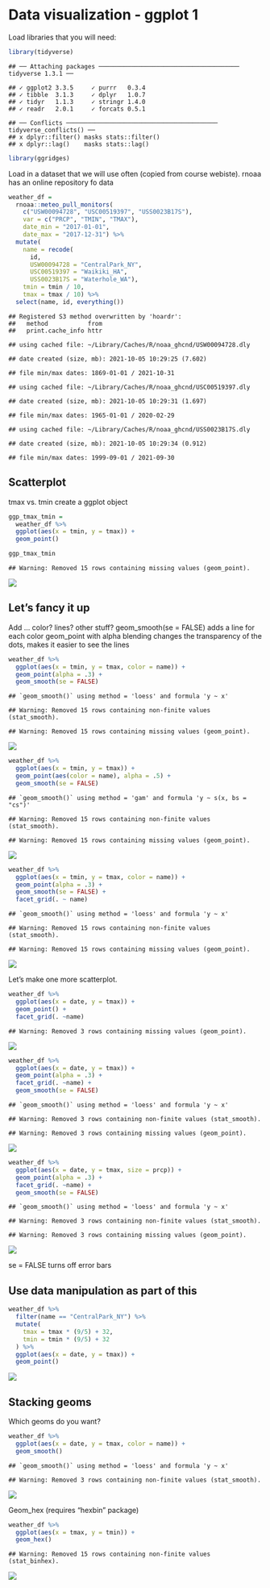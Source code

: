 Data visualization - ggplot 1
================

Load libraries that you will need:

``` r
library(tidyverse)
```

    ## ── Attaching packages ─────────────────────────────────────── tidyverse 1.3.1 ──

    ## ✓ ggplot2 3.3.5     ✓ purrr   0.3.4
    ## ✓ tibble  3.1.3     ✓ dplyr   1.0.7
    ## ✓ tidyr   1.1.3     ✓ stringr 1.4.0
    ## ✓ readr   2.0.1     ✓ forcats 0.5.1

    ## ── Conflicts ────────────────────────────────────────── tidyverse_conflicts() ──
    ## x dplyr::filter() masks stats::filter()
    ## x dplyr::lag()    masks stats::lag()

``` r
library(ggridges)
```

Load in a dataset that we will use often (copied from course webiste).
rnoaa has an online repository fo data

``` r
weather_df = 
  rnoaa::meteo_pull_monitors(
    c("USW00094728", "USC00519397", "USS0023B17S"),
    var = c("PRCP", "TMIN", "TMAX"), 
    date_min = "2017-01-01",
    date_max = "2017-12-31") %>%
  mutate(
    name = recode(
      id, 
      USW00094728 = "CentralPark_NY", 
      USC00519397 = "Waikiki_HA",
      USS0023B17S = "Waterhole_WA"),
    tmin = tmin / 10,
    tmax = tmax / 10) %>%
  select(name, id, everything())
```

    ## Registered S3 method overwritten by 'hoardr':
    ##   method           from
    ##   print.cache_info httr

    ## using cached file: ~/Library/Caches/R/noaa_ghcnd/USW00094728.dly

    ## date created (size, mb): 2021-10-05 10:29:25 (7.602)

    ## file min/max dates: 1869-01-01 / 2021-10-31

    ## using cached file: ~/Library/Caches/R/noaa_ghcnd/USC00519397.dly

    ## date created (size, mb): 2021-10-05 10:29:31 (1.697)

    ## file min/max dates: 1965-01-01 / 2020-02-29

    ## using cached file: ~/Library/Caches/R/noaa_ghcnd/USS0023B17S.dly

    ## date created (size, mb): 2021-10-05 10:29:34 (0.912)

    ## file min/max dates: 1999-09-01 / 2021-09-30

## Scatterplot

tmax vs. tmin create a ggplot object

``` r
ggp_tmax_tmin =
  weather_df %>% 
  ggplot(aes(x = tmin, y = tmax)) +
  geom_point()

ggp_tmax_tmin
```

    ## Warning: Removed 15 rows containing missing values (geom_point).

![](visualization_files/figure-gfm/unnamed-chunk-2-1.png)<!-- -->

## Let’s fancy it up

Add … color? lines? other stuff? geom\_smooth(se = FALSE) adds a line
for each color geom\_point with alpha blending changes the transparency
of the dots, makes it easier to see the lines

``` r
weather_df %>% 
  ggplot(aes(x = tmin, y = tmax, color = name)) +
  geom_point(alpha = .3) +
  geom_smooth(se = FALSE)
```

    ## `geom_smooth()` using method = 'loess' and formula 'y ~ x'

    ## Warning: Removed 15 rows containing non-finite values (stat_smooth).

    ## Warning: Removed 15 rows containing missing values (geom_point).

![](visualization_files/figure-gfm/unnamed-chunk-3-1.png)<!-- -->

``` r
weather_df %>% 
  ggplot(aes(x = tmin, y = tmax)) + 
  geom_point(aes(color = name), alpha = .5) +
  geom_smooth(se = FALSE)
```

    ## `geom_smooth()` using method = 'gam' and formula 'y ~ s(x, bs = "cs")'

    ## Warning: Removed 15 rows containing non-finite values (stat_smooth).

    ## Warning: Removed 15 rows containing missing values (geom_point).

![](visualization_files/figure-gfm/unnamed-chunk-3-2.png)<!-- -->

``` r
weather_df %>% 
  ggplot(aes(x = tmin, y = tmax, color = name)) +
  geom_point(alpha = .3) +
  geom_smooth(se = FALSE) + 
  facet_grid(. ~ name)
```

    ## `geom_smooth()` using method = 'loess' and formula 'y ~ x'

    ## Warning: Removed 15 rows containing non-finite values (stat_smooth).

    ## Warning: Removed 15 rows containing missing values (geom_point).

![](visualization_files/figure-gfm/unnamed-chunk-3-3.png)<!-- -->

Let’s make one more scatterplot.

``` r
weather_df %>% 
  ggplot(aes(x = date, y = tmax)) +
  geom_point() +
  facet_grid(. ~name)
```

    ## Warning: Removed 3 rows containing missing values (geom_point).

![](visualization_files/figure-gfm/unnamed-chunk-4-1.png)<!-- -->

``` r
weather_df %>% 
  ggplot(aes(x = date, y = tmax)) +
  geom_point(alpha = .3) +
  facet_grid(. ~name) +
  geom_smooth(se = FALSE)
```

    ## `geom_smooth()` using method = 'loess' and formula 'y ~ x'

    ## Warning: Removed 3 rows containing non-finite values (stat_smooth).

    ## Warning: Removed 3 rows containing missing values (geom_point).

![](visualization_files/figure-gfm/unnamed-chunk-4-2.png)<!-- -->

``` r
weather_df %>% 
  ggplot(aes(x = date, y = tmax, size = prcp)) +
  geom_point(alpha = .3) +
  facet_grid(. ~name) +
  geom_smooth(se = FALSE)
```

    ## `geom_smooth()` using method = 'loess' and formula 'y ~ x'

    ## Warning: Removed 3 rows containing non-finite values (stat_smooth).

    ## Warning: Removed 3 rows containing missing values (geom_point).

![](visualization_files/figure-gfm/unnamed-chunk-4-3.png)<!-- -->

se = FALSE turns off error bars

## Use data manipulation as part of this

``` r
weather_df %>% 
  filter(name == "CentralPark_NY") %>% 
  mutate(
    tmax = tmax * (9/5) + 32,
    tmin = tmin * (9/5) + 32
  ) %>% 
  ggplot(aes(x = date, y = tmax)) +
  geom_point()
```

![](visualization_files/figure-gfm/unnamed-chunk-5-1.png)<!-- -->

## Stacking geoms

Which geoms do you want?

``` r
weather_df %>% 
  ggplot(aes(x = date, y = tmax, color = name)) +
  geom_smooth()
```

    ## `geom_smooth()` using method = 'loess' and formula 'y ~ x'

    ## Warning: Removed 3 rows containing non-finite values (stat_smooth).

![](visualization_files/figure-gfm/unnamed-chunk-6-1.png)<!-- -->

Geom\_hex (requires “hexbin” package)

``` r
weather_df %>% 
  ggplot(aes(x = tmax, y = tmin)) + 
  geom_hex()
```

    ## Warning: Removed 15 rows containing non-finite values (stat_binhex).

![](visualization_files/figure-gfm/unnamed-chunk-7-1.png)<!-- -->
